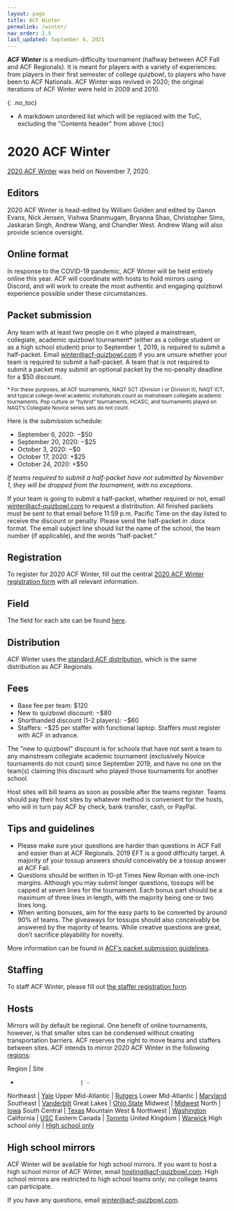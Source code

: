 ```yaml
---
layout: page
title: ACF Winter
permalink: /winter/
nav_order: 2.5
last_updated: September 4, 2021
---
```


**ACF Winter** is a medium-difficulty tournament (halfway between ACF Fall and ACF Regionals). It is meant for players with a variety of experiences: from players in their first semester of college quizbowl, to players who have been to ACF Nationals. ACF Winter was revived in 2020; the original iterations of ACF Winter were held in 2009 and 2010.

{: .no_toc}
* A markdown unordered list which will be replaced with the ToC, excluding the "Contents header" from above
{:toc}

# 2020 ACF Winter
[2020 ACF Winter](https://hsquizbowl.org/forums/viewtopic.php?f=8&t=24322) was held on November 7, 2020.

## Editors
2020 ACF Winter is head-edited by William Golden and edited by Ganon Evans, Nick Jensen, Vishwa Shanmugam, Bryanna Shao, Christopher Sims, Jaskaran Singh, Andrew Wang, and Chandler West. Andrew Wang will also provide science oversight.

## Online format
In response to the COVID-19 pandemic, ACF Winter will be held entirely online this year. ACF will coordinate with hosts to hold mirrors using Discord, and will work to create the most authentic and engaging quizbowl experience possible under these circumstances.

## Packet submission
Any team with at least two people on it who played a mainstream, collegiate, academic quizbowl tournament\* (either as a college student or as a high school student) prior to September 1, 2019, is required to submit a half-packet. Email [winter@acf-quizbowl.com](mailto:winter@acf-quizbowl.com) if you are unsure whether your team is required to submit a half-packet. A team that is not required to submit a packet may submit an optional packet by the no-penalty deadline for a $50 discount.

<small>\* For these purposes, all ACF tournaments, NAQT SCT (Division I or Division II), NAQT ICT, and typical college-level academic invitationals count as mainstream collegiate academic tournaments. Pop culture or “hybrid” tournaments, HCASC, and tournaments played on NAQT’s Collegiate Novice series sets do not count.</small>

Here is the submission schedule:

- September 6, 2020: −$50
- September 20, 2020: −$25
- October 3, 2020: −$0
- October 17, 2020: +$25
- October 24, 2020: +$50

*If teams required to submit a half-packet have not submitted by November 1, they will be dropped from the tournament, with no exceptions.*

If your team is going to submit a half-packet, whether required or not, email [winter@acf-quizbowl.com](mailto:winter@acf-quizbowl.com) to request a distribution. All finished packets must be sent to that email before 11:59 p.m. Pacific Time on the day listed to receive the discount or penalty. Please send the half-packet in .docx format. The email subject line should list the name of the school, the team number (if applicable), and the words “half-packet.”

## Registration
To register for 2020 ACF Winter, fill out the central [2020 ACF Winter registration form](https://docs.google.com/forms/d/e/1FAIpQLSekgWuKx-Dfe2j8cYtALGJBu3Mf7rbuhjMPKPcuy3Ab5faB9A/viewform) with all relevant information. 

## Field
The field for each site can be found [here](https://docs.google.com/spreadsheets/d/1Qll_pT6gIiXsOFlrOLcnpYhz8LmTHrx7O__y9G0i4BY/edit?usp=sharing).

## Distribution
ACF Winter uses the [standard ACF distribution](/distribution), which is the same distribution as ACF Regionals.

## Fees
- Base fee per team: $120
- New to quizbowl discount: −$80
- Shorthanded discount (1–2 players): −$60
- Staffers: −$25 per staffer with functional laptop. Staffers must register with ACF in advance.

The "new to quizbowl" discount is for schools that have not sent a team to any mainstream collegiate academic tournament (exclusively Novice tournaments do not count) since September 2019, and have no one on the team(s) claiming this discount who played those tournaments for another school.

Host sites will bill teams as soon as possible after the teams register. Teams should pay their host sites by whatever method is convenient for the hosts, who will in turn pay ACF by check, bank transfer, cash, or PayPal.

## Tips and guidelines
- Please make sure your questions are harder than questions in ACF Fall and easier than at ACF Regionals. 2019 EFT is a good difficulty target. A majority of your tossup answers should conceivably be a tossup answer at ACF Fall.
- Questions should be written in 10-pt Times New Roman with one-inch margins. Although you may submit longer questions, tossups will be capped at seven lines for the tournament. Each bonus part should be a maximum of three lines in length, with the majority being one or two lines long.
- When writing bonuses, aim for the easy parts to be converted by around 90% of teams. The giveaways for tossups should also conceivably be answered by the majority of teams. While creative questions are great, don’t sacrifice playability for novelty.

More information can be found in [ACF’s packet submission guidelines](/packet-submission-guidelines).

## Staffing
To staff ACF Winter, please fill out [the staffer registration form](https://forms.gle/XaM1RbCFmYiGbqvD8).

## Hosts
Mirrors will by default be regional. One benefit of online tournaments, however, is that smaller sites can be condensed without creating transportation barriers. ACF reserves the right to move teams and staffers between sites. ACF intends to mirror 2020 ACF Winter in the following [regions](/hosting-guidelines#regions-according-to-acf):

Region                    | Site
-                         | -
Northeast                 | [Yale](https://hsquizbowl.org/forums/viewtopic.php?f=8&t=24555)
Upper Mid-Atlantic        | [Rutgers](https://hsquizbowl.org/forums/viewtopic.php?f=8&t=24556)
Lower Mid-Atlantic        | [Maryland](https://hsquizbowl.org/forums/viewtopic.php?f=8&t=24570)
Southeast                 | [Vanderbilt](https://hsquizbowl.org/forums/viewtopic.php?f=8&t=24544)
Great Lakes               | [Ohio State](https://hsquizbowl.org/forums/viewtopic.php?f=8&t=24543)
Midwest                   | [Midwest](https://hsquizbowl.org/forums/viewtopic.php?f=8&t=24569)
North                     | [Iowa](https://hsquizbowl.org/forums/viewtopic.php?f=8&t=24542)
South Central             | [Texas](https://hsquizbowl.org/forums/viewtopic.php?f=8&t=24546)
Mountain West & Northwest | [Washington](https://hsquizbowl.org/forums/viewtopic.php?f=8&t=24562)
California                | [USC](https://hsquizbowl.org/forums/viewtopic.php?f=8&t=24568)
Eastern Canada            | [Toronto](https://hsquizbowl.org/forums/viewtopic.php?f=8&t=24554)
United Kingdom            | [Warwick](https://hsquizbowl.org/forums/viewtopic.php?f=8&t=24580)
High school only          | [High school only](https://hsquizbowl.org/forums/viewtopic.php?f=1&t=24575)

## High school mirrors
ACF Winter will be available for high school mirrors. If you want to host a high school mirror of ACF Winter, email [hosting@acf-quizbowl.com](mailto:hosting@acf-quizbowl.com). High school mirrors are restricted to high school teams only; no college teams can participate.

If you have any questions, email [winter@acf-quizbowl.com](mailto:winter@acf-quizbowl.com).
